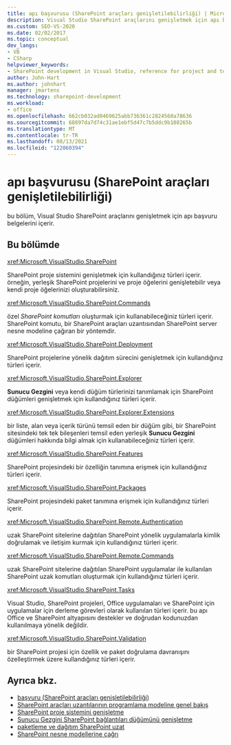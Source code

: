 ```yaml
---
title: apı başvurusu (SharePoint araçları genişletilebilirliği) | Microsoft Docs
description: Visual Studio SharePoint araçlarını genişletmek için apı başvuru belgelerini inceleyin. Microsoft. VisualStudio gibi ilgili ad alanlarının listesini görüntüleyin. SharePoint.
ms.custom: SEO-VS-2020
ms.date: 02/02/2017
ms.topic: conceptual
dev_langs:
- VB
- CSharp
helpviewer_keywords:
- SharePoint development in Visual Studio, reference for project and tools extensibility
author: John-Hart
ms.author: johnhart
manager: jmartens
ms.technology: sharepoint-development
ms.workload:
- office
ms.openlocfilehash: 662cb032ad0469625abb736361c2824560a78636
ms.sourcegitcommit: 68897da7d74c31ae1ebf5d47c7b5ddc9b108265b
ms.translationtype: MT
ms.contentlocale: tr-TR
ms.lasthandoff: 08/13/2021
ms.locfileid: "122060394"
---
```

# <a name="api-reference-sharepoint-tools-extensibility"></a>apı başvurusu (SharePoint araçları genişletilebilirliği)
  bu bölüm, Visual Studio SharePoint araçlarını genişletmek için apı başvuru belgelerini içerir.

## <a name="in-this-section"></a>Bu bölümde
 <xref:Microsoft.VisualStudio.SharePoint>

 SharePoint proje sistemini genişletmek için kullandığınız türleri içerir. örneğin, yerleşik SharePoint projelerini ve proje öğelerini genişletebilir veya kendi proje öğelerinizi oluşturabilirsiniz.

 <xref:Microsoft.VisualStudio.SharePoint.Commands>

 özel *SharePoint komutları* oluşturmak için kullanabileceğiniz türleri içerir. SharePoint komutu, bir SharePoint araçları uzantısından SharePoint server nesne modeline çağıran bir yöntemdir.

 <xref:Microsoft.VisualStudio.SharePoint.Deployment>

 SharePoint projelerine yönelik dağıtım sürecini genişletmek için kullandığınız türleri içerir.

 <xref:Microsoft.VisualStudio.SharePoint.Explorer>

 **Sunucu Gezgini** veya kendi düğüm türlerinizi tanımlamak için SharePoint düğümleri genişletmek için kullandığınız türleri içerir.

 <xref:Microsoft.VisualStudio.SharePoint.Explorer.Extensions>

 bir liste, alan veya içerik türünü temsil eden bir düğüm gibi, bir SharePoint sitesindeki tek tek bileşenleri temsil eden yerleşik **Sunucu Gezgini** düğümleri hakkında bilgi almak için kullanabileceğiniz türleri içerir.

 <xref:Microsoft.VisualStudio.SharePoint.Features>

 SharePoint projesindeki bir özelliğin tanımına erişmek için kullandığınız türleri içerir.

 <xref:Microsoft.VisualStudio.SharePoint.Packages>

 SharePoint projesindeki paket tanımına erişmek için kullandığınız türleri içerir.

 <xref:Microsoft.VisualStudio.SharePoint.Remote.Authentication>

 uzak SharePoint sitelerine dağıtılan SharePoint yönelik uygulamalarla kimlik doğrulamak ve iletişim kurmak için kullandığınız türleri içerir.

 <xref:Microsoft.VisualStudio.SharePoint.Remote.Commands>

 uzak SharePoint sitelerine dağıtılan SharePoint uygulamalar ile kullanılan SharePoint uzak komutları oluşturmak için kullandığınız türleri içerir.

 <xref:Microsoft.VisualStudio.SharePoint.Tasks>

 Visual Studio, SharePoint projeleri, Office uygulamaları ve SharePoint için uygulamalar için derleme görevleri olarak kullanılan türleri içerir. bu apı Office ve SharePoint altyapısını destekler ve doğrudan kodunuzdan kullanılmaya yönelik değildir.

 <xref:Microsoft.VisualStudio.SharePoint.Validation>

 bir SharePoint projesi için özellik ve paket doğrulama davranışını özelleştirmek üzere kullandığınız türleri içerir.

## <a name="see-also"></a>Ayrıca bkz.
- [başvuru &#40;SharePoint araçları genişletilebilirliği&#41;](../sharepoint/reference-sharepoint-tools-extensibility.md)
- [SharePoint araçları uzantılarının programlama modeline genel bakış](../sharepoint/overview-of-the-programming-model-of-sharepoint-tools-extensions.md)
- [SharePoint proje sistemini genişletme](../sharepoint/extending-the-sharepoint-project-system.md)
- [Sunucu Gezgini SharePoint bağlantıları düğümünü genişletme](../sharepoint/extending-the-sharepoint-connections-node-in-server-explorer.md)
- [paketleme ve dağıtım SharePoint uzat](../sharepoint/extending-sharepoint-packaging-and-deployment.md)
- [SharePoint nesne modellerine çağrı](../sharepoint/calling-into-the-sharepoint-object-models.md)
